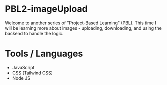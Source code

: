 # PBL2-imageUpload
 
Welcome to another series of "Project-Based Learning" (PBL). This time I will be learning more about images - uploading, downloading, and using the backend to handle the logic.


# Tools / Languages

- JavaScript
- CSS (Tailwind CSS)
- Node JS
